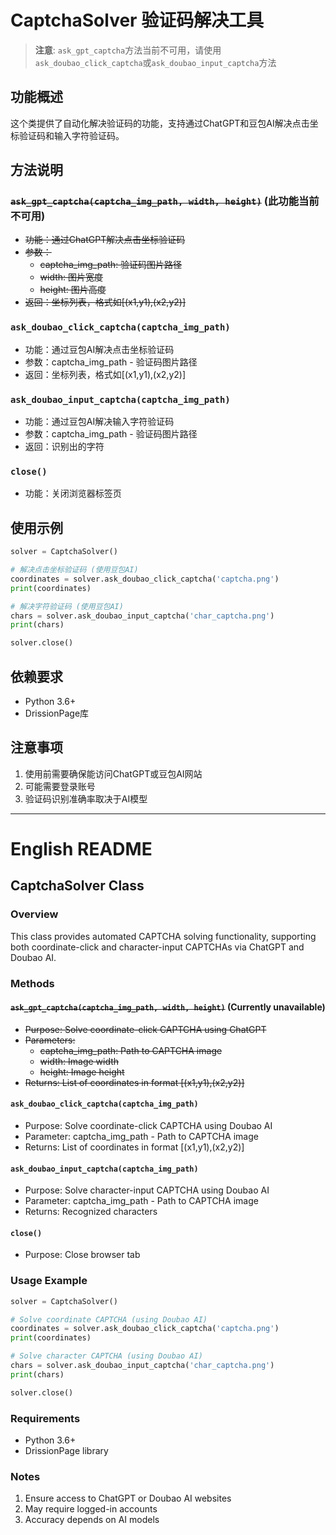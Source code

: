 # CaptchaSolver 验证码解决工具

> **注意**: `ask_gpt_captcha`方法当前不可用，请使用`ask_doubao_click_captcha`或`ask_doubao_input_captcha`方法

## 功能概述
这个类提供了自动化解决验证码的功能，支持通过ChatGPT和豆包AI解决点击坐标验证码和输入字符验证码。

## 方法说明

### ~~`ask_gpt_captcha(captcha_img_path, width, height)`~~ (此功能当前不可用)
- ~~功能：通过ChatGPT解决点击坐标验证码~~
- ~~参数：~~
  - ~~captcha_img_path: 验证码图片路径~~
  - ~~width: 图片宽度~~
  - ~~height: 图片高度~~
- ~~返回：坐标列表，格式如[(x1,y1),(x2,y2)]~~

### `ask_doubao_click_captcha(captcha_img_path)`
- 功能：通过豆包AI解决点击坐标验证码
- 参数：captcha_img_path - 验证码图片路径
- 返回：坐标列表，格式如[(x1,y1),(x2,y2)]

### `ask_doubao_input_captcha(captcha_img_path)`
- 功能：通过豆包AI解决输入字符验证码
- 参数：captcha_img_path - 验证码图片路径
- 返回：识别出的字符

### `close()`
- 功能：关闭浏览器标签页

## 使用示例

```python
solver = CaptchaSolver()

# 解决点击坐标验证码 (使用豆包AI)
coordinates = solver.ask_doubao_click_captcha('captcha.png')
print(coordinates)

# 解决字符验证码 (使用豆包AI)
chars = solver.ask_doubao_input_captcha('char_captcha.png')
print(chars)

solver.close()
```

## 依赖要求
- Python 3.6+
- DrissionPage库

## 注意事项
1. 使用前需要确保能访问ChatGPT或豆包AI网站
2. 可能需要登录账号
3. 验证码识别准确率取决于AI模型

---

# English README

## CaptchaSolver Class

### Overview
This class provides automated CAPTCHA solving functionality, supporting both coordinate-click and character-input CAPTCHAs via ChatGPT and Doubao AI.

### Methods

#### ~~`ask_gpt_captcha(captcha_img_path, width, height)`~~ (Currently unavailable)
- ~~Purpose: Solve coordinate-click CAPTCHA using ChatGPT~~
- ~~Parameters:~~
  - ~~captcha_img_path: Path to CAPTCHA image~~
  - ~~width: Image width~~
  - ~~height: Image height~~
- ~~Returns: List of coordinates in format [(x1,y1),(x2,y2)]~~

#### `ask_doubao_click_captcha(captcha_img_path)`
- Purpose: Solve coordinate-click CAPTCHA using Doubao AI
- Parameter: captcha_img_path - Path to CAPTCHA image
- Returns: List of coordinates in format [(x1,y1),(x2,y2)]

#### `ask_doubao_input_captcha(captcha_img_path)`
- Purpose: Solve character-input CAPTCHA using Doubao AI
- Parameter: captcha_img_path - Path to CAPTCHA image
- Returns: Recognized characters

#### `close()`
- Purpose: Close browser tab

### Usage Example

```python
solver = CaptchaSolver()

# Solve coordinate CAPTCHA (using Doubao AI)
coordinates = solver.ask_doubao_click_captcha('captcha.png')
print(coordinates)

# Solve character CAPTCHA (using Doubao AI)
chars = solver.ask_doubao_input_captcha('char_captcha.png')
print(chars)

solver.close()
```

### Requirements
- Python 3.6+
- DrissionPage library

### Notes
1. Ensure access to ChatGPT or Doubao AI websites
2. May require logged-in accounts
3. Accuracy depends on AI models
